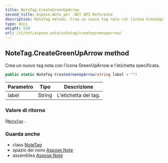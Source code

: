 ```yaml
---
title: NoteTag.CreateGreenUpArrow
second_title: Aspose.Note per .NET API Reference
description: NoteTag metodo. Crea un nuovo tag nota con licona GreenUpArrow e letichetta specificata.
type: docs
weight: 520
url: /it/net/aspose.note/notetag/creategreenuparrow/
---
```

## NoteTag.CreateGreenUpArrow method

Crea un nuovo tag nota con l'icona GreenUpArrow e l'etichetta specificata.

```csharp
public static NoteTag CreateGreenUpArrow(string label = "")
```

| Parametro | Tipo | Descrizione |
| --- | --- | --- |
| label | String | L'etichetta del tag. |

### Valore di ritorno

Il[`NoteTag`](../) .

### Guarda anche

* class [NoteTag](../)
* spazio dei nomi [Aspose.Note](../../notetag/)
* assemblea [Aspose.Note](../../../)


